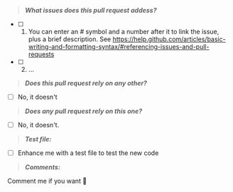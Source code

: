 > **_What issues does this pull request addess?_**
- [ ] 1. You can enter an _*#*_ symbol and a number after it to link the issue, plus a brief description. See https://help.github.com/articles/basic-writing-and-formatting-syntax/#referencing-issues-and-pull-requests 
- [ ] 2. ...
         

> **_Does this pull request rely on any other?_**
- [ ] No, it doesn't 

> **_Does any pull request rely on this one?_**
- [ ] No, it doesn't.

> **_Test file:_**
- [ ] Enhance me with a test file to test the new code

> **_Comments:_**   

Comment me if you want :1234:
